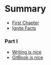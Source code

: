 # Summary

* [First Chapter](chapter1.md)
* [Ignite Facts](ignite-facts.md)

### Part I

* [Writing is nice](part1/writing.md)
* [GitBook is nice](part1/gitbook.md)
